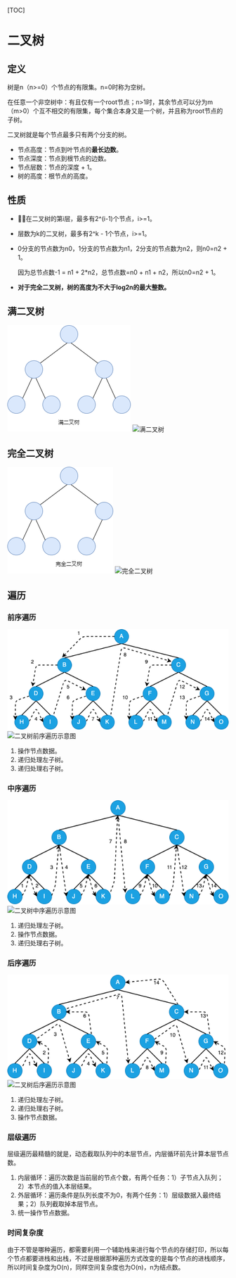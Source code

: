 [TOC]

# 二叉树

## 定义

树是n（n>=0）个节点的有限集。n=0时称为空树。

在任意一个非空树中：有且仅有一个root节点；n>1时，其余节点可以分为m（m>0）个互不相交的有限集，每个集合本身又是一个树，并且称为root节点的子树。



二叉树就是每个节点最多只有两个分支的树。

- 节点高度：节点到叶节点的**最长边数**。
- 节点深度：节点到根节点的边数。
- 节点层数：节点的深度 + 1。
- 树的高度：根节点的高度。



## 性质

- 在二叉树的第i层，最多有2^(i-1)个节点，i>=1。

- 层数为k的二叉树，最多有2^k - 1个节点，i>=1。

- 0分支的节点数为n0，1分支的节点数为n1，2分支的节点数为n2，则n0=n2 + 1。

  因为总节点数-1 = n1 + 2*n2，总节点数=n0 + n1 + n2，所以n0=n2 + 1。

- **对于完全二叉树，树的高度为不大于log2n的最大整数。**



## 满二叉树

<img src="https://github.com/NieGuanglin/docs/blob/main/pics/data-structure/tree/bi-tree/4.满二叉树.png">

<img src="/Users/nieguanglin/docs/pics/data-structure/tree/bi-tree/4.满二叉树.png" alt="满二叉树" style="zoom:100%;" />



## 完全二叉树

<img src="https://github.com/NieGuanglin/docs/blob/main/pics/data-structure/tree/bi-tree/5.完全二叉树.png">

<img src="/Users/nieguanglin/docs/pics/data-structure/tree/bi-tree/5.完全二叉树.png" alt="完全二叉树" style="zoom:100%;" />



## 遍历

### 前序遍历

<img src="https://github.com/NieGuanglin/docs/blob/main/pics/data-structure/tree/bi-tree/1.%E4%BA%8C%E5%8F%89%E6%A0%91%E5%89%8D%E5%BA%8F%E9%81%8D%E5%8E%86%E7%A4%BA%E6%84%8F%E5%9B%BE.png">

<img src="/Users/nieguanglin/docs/pics/data-structure/tree/bi-tree/1.二叉树前序遍历示意图.png" alt="二叉树前序遍历示意图" style="zoom:100%;" />

1. 操作节点数据。
2. 递归处理左子树。
3. 递归处理右子树。

### 中序遍历

<img src="https://github.com/NieGuanglin/docs/blob/main/pics/data-structure/tree/bi-tree/2.%E4%BA%8C%E5%8F%89%E6%A0%91%E4%B8%AD%E5%BA%8F%E9%81%8D%E5%8E%86%E7%A4%BA%E6%84%8F%E5%9B%BE.png">

<img src="/Users/nieguanglin/docs/pics/data-structure/tree/bi-tree/2.二叉树中序遍历示意图.png" alt="二叉树中序遍历示意图" style="zoom:100%;" />

1. 递归处理左子树。
2. 操作节点数据。
3. 递归处理右子树。

### 后序遍历

<img src="https://github.com/NieGuanglin/docs/blob/main/pics/data-structure/tree/bi-tree/3.%E4%BA%8C%E5%8F%89%E6%A0%91%E5%90%8E%E5%BA%8F%E9%81%8D%E5%8E%86%E7%A4%BA%E6%84%8F%E5%9B%BE.png">

<img src="/Users/nieguanglin/docs/pics/data-structure/tree/bi-tree/3.二叉树后序遍历示意图.png" alt="二叉树后序遍历示意图" style="zoom:100%;" />

1. 递归处理左子树。
2. 递归处理右子树。
3. 操作节点数据。

### 层级遍历

层级遍历最精髓的就是，动态截取队列中的本层节点，内层循环前先计算本层节点数。

1. 内层循环：遍历次数是当前层的节点个数，有两个任务：1）子节点入队列；2）本节点的值入本层结果。
2. 外层循环：遍历条件是队列长度不为0，有两个任务：1）层级数据入最终结果；2）队列截取掉本层节点。
3. 统一操作节点数据。

### 时间复杂度

由于不管是哪种遍历，都需要利用一个辅助栈来进行每个节点的存储打印，所以每个节点都要进栈和出栈，不过是根据那种遍历方式改变的是每个节点的进栈顺序，所以时间复杂度为O(n)，同样空间复杂度也为O(n)，n为结点数。

